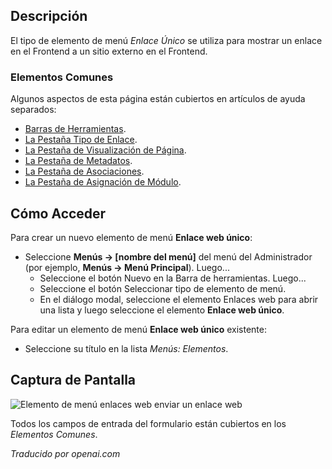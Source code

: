 <!-- Filename: Help4.x:Menus_Menu_Item_Single_Weblink  / Display title: Lien Unique -->

## Descripción

El tipo de elemento de menú *Enlace Único* se utiliza para mostrar un enlace en el Frontend a un sitio externo en el Frontend.

### Elementos Comunes

Algunos aspectos de esta página están cubiertos en artículos de ayuda separados:

* [Barras de Herramientas](jdocmanual?article=help/common-elements/toolbars).
* [La Pestaña Tipo de Enlace](jdocmanual?article=help/menu-items-common/menu-item-link-type).
* [La Pestaña de Visualización de Página](jdocmanual?article=help/menu-items-common/menu-item-page-display).
* [La Pestaña de Metadatos](jdocmanual?article=help/menu-items-common/menu-item-metadata).
* [La Pestaña de Asociaciones](jdocmanual?article=help/common-elements/edit-associations).
* [La Pestaña de Asignación de Módulo](jdocmanual?article=help/menu-items-common/menu-item-module-assignment).

## Cómo Acceder

Para crear un nuevo elemento de menú **Enlace web único**:

- Seleccione **Menús → \[nombre del menú\]** del menú del Administrador
  (por ejemplo, **Menús → Menú Principal**). Luego...
  - Seleccione el botón Nuevo en la Barra de herramientas. Luego...
  - Seleccione el botón Seleccionar tipo de elemento de menú.
  - En el diálogo modal, seleccione el elemento Enlaces web para abrir una lista y luego
    seleccione el elemento **Enlace web único**.

Para editar un elemento de menú **Enlace web único** existente:

- Seleccione su título en la lista *Menús: Elementos*.

## Captura de Pantalla

![Elemento de menú enlaces web enviar un enlace web](../../../es/images/menu-items/weblinks-single-weblink-details-tab.png)

Todos los campos de entrada del formulario están cubiertos en los *Elementos Comunes*.


*Traducido por openai.com*

